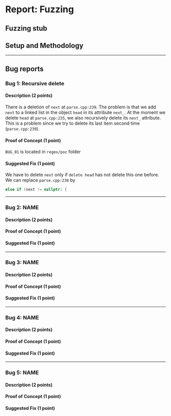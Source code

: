 # Report: Fuzzing


## Fuzzing stub


## Setup and Methodology


---

## Bug reports

### Bug 1: Recursive delete

#### Description (2 points)
There is a deletion of `next` at `parse.cpp:239`. The problem is that we add `next` to a linked list in the object `head` in its attribute `next_`.
At the moment we delete `head` at `parse.cpp:235`, we also recursively delete its `next_` attribute. This is a problem since we try to delete its last item second time (`parse.cpp:239`). 

#### Proof of Concept (1 point)
`BUG_01` is located in `regex/poc` folder

#### Suggested Fix (1 point)
We have to delete `next` only if `delete head` has not delete this one before.
We can replace `parse.cpp:238` by
```c++
else if (next != nullptr) {
```

---

### Bug 2: NAME

#### Description (2 points)

#### Proof of Concept (1 point)

#### Suggested Fix (1 point)

---

### Bug 3: NAME

#### Description (2 points)

#### Proof of Concept (1 point)

#### Suggested Fix (1 point)

---

### Bug 4: NAME

#### Description (2 points)

#### Proof of Concept (1 point)

#### Suggested Fix (1 point)

---

### Bug 5: NAME

#### Description (2 points)

#### Proof of Concept (1 point)

#### Suggested Fix (1 point)